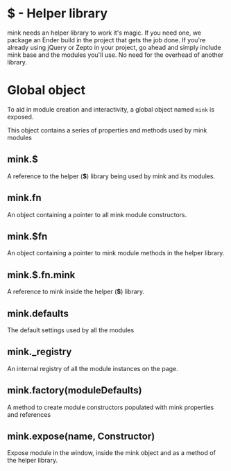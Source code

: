 # $ - Helper library

mink needs an helper library to work it's magic. If you need one, we package an Ender build in the project that gets the job done. If you're already using jQuery or Zepto in your project, go ahead and simply include mink base and the modules you'll use. No need for the overhead of another library.

# Global object

To aid in module creation and interactivity, a global object named ```mink``` is exposed.

This object contains a series of properties and methods used by mink modules

## mink.$

A reference to the helper (**$**) library being used by mink and its modules.

## mink.fn

An object containing a pointer to all mink module constructors.

## mink.$fn

An object containing a pointer to mink module methods in the helper library.

## mink.$.fn.mink

A reference to mink inside the helper (**$**) library.

## mink.defaults

The default settings used by all the modules

## mink._registry

An internal registry of all the module instances on the page.

## mink.factory(moduleDefaults) 

A method to create module constructors populated with mink properties and references

## mink.expose(name, Constructor)

Expose module in the window, inside the mink object and as a method of the helper library.
